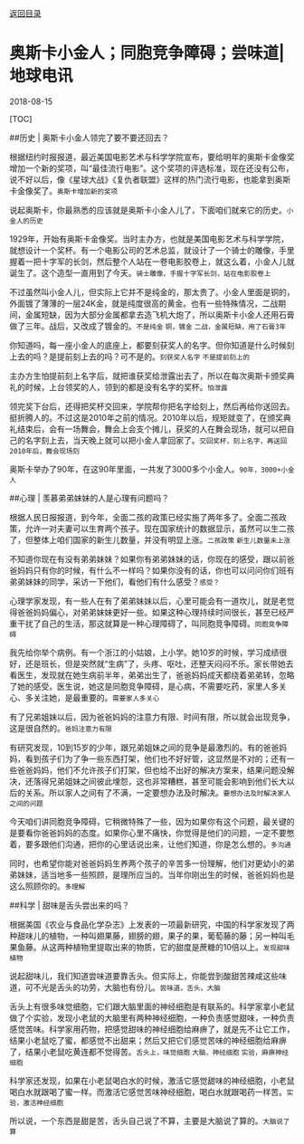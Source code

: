 [返回目录](../index.html)

# 奥斯卡小金人；同胞竞争障碍；尝味道| 地球电讯

2018-08-15

[TOC]

##历史 | 奥斯卡小金人领完了要不要还回去？

根据纽约时报报道，最近美国电影艺术与科学学院宣布，要给明年的奥斯卡金像奖增加一个新的奖项，叫“最佳流行电影”。这个奖项的评选标准，现在还没有公布，说不好以后，像《星球大战》《复仇者联盟》这样的热门流行电影，也能拿到奥斯卡金像奖了。`奥斯卡增加新的奖项`

说起奥斯卡，你最熟悉的应该就是奥斯卡小金人儿了，下面咱们就来它的历史。`小金人的历史`

1929年，开始有奥斯卡金像奖。当时主办方，也就是美国电影艺术与科学学院，就想设计一个奖杯。有一个电影公司的艺术总监，就设计了一个骑士的雕像，手里握着一把十字军的长剑，然后整个人站在一卷电影胶卷上，就这么着，小金人儿就诞生了。这个造型一直用到了今天。`骑士雕像，手握十字军长剑，站在电影胶卷上`

不过虽然叫小金人儿，但实际上它并不是纯金的，那太贵了。小金人里面是铜的，外面镀了薄薄的一层24K金，就是纯度很高的黄金。也有一些特殊情况，二战期间，金属短缺，因为大部分金属都拿去造飞机大炮了，所以奥斯卡小金人还用石膏做了三年。战后，又改成了镀金的。`不是纯金` `铜，镀金`  `二战，金属短缺，用了石膏3年`

你知道吗，每一座小金人的底座上，都要刻获奖人的名字。但你知道是什么时候刻上去的吗？是提前刻上去的吗？可不是的。`刻获奖人名字` `不是提前刻上的`

主办方生怕提前刻上名字后，就把谁获奖给泄露出去了，所以在每次奥斯卡颁奖典礼的时候，上台领奖的人，领到的都是没有名字的奖杯。`怕泄露`

领完奖下台后，还得把奖杯交回来，学院帮你把名字给刻上，然后再给你送回去。挺折腾人的。不过这是2010年之前的情况。2010年以后，规矩就变了，在颁奖典礼结束后，会有一场舞会，舞会上会支个摊儿，获奖的人在舞会现场，就可以把自己的名字刻上去，当天晚上就可以把小金人拿回家了。`交回奖杯，刻上名字，再送回` `2010年后，舞会现场刻`

奥斯卡举办了90年，在这90年里面，一共发了3000多个小金人。`90年，3000+小金人`

##心理 | 羡慕弟弟妹妹的人是心理有问题吗？

根据人民日报报道，到今年，全面二孩的政策已经实施了两年多了。全面二孩政策，允许一对夫妻可以生育两个孩子。现在国家统计的数据显示，虽然可以生二孩了，但整体上咱们国家的新生儿数量，并没有明显上涨。`二孩政策` `新生儿数量未上涨`

不知道你现在有没有弟弟妹妹？如果你有弟弟妹妹的话，你现在的感受，跟以前爸爸妈妈只有你的时候，有什么不一样吗？如果你没有的话，你也可以问问你们班有弟弟妹妹的同学，采访一下他们，看他们有什么感受？`感受？`

心理学家发现，有一些人在有了弟弟妹妹以后，心里可能会有一道坎儿，就是老觉得爸爸妈妈偏心，对弟弟妹妹更好一些。如果这种心理持续时间很长，甚至已经严重干扰了自己的生活，那这就算是一种心理障碍了，叫同胞竞争障碍。`同胞竞争障碍`

我先给你举个病例。有一个浙江的小姑娘，上小学。她10岁的时候，学习成绩很好，还是班长，但是突然就“生病”了，头疼、呕吐，还整天闷闷不乐。家长带她去看医生，发现就在她生病前半年，弟弟出生了，爸爸妈妈成天都绕着弟弟转，忽略了她的感受。医生说，她这是同胞竞争障碍，是心病，不需要吃药，家里人多关心、多关注她，是最重要的。`需要家人多关心`

有了兄弟姐妹以后，因为爸爸妈妈的注意力有限、时间有限，所以就会出现竞争，这是很自然的。`爸妈注意力有限`

有研究发现，10到15岁的少年，跟兄弟姐妹之间的竞争是最激烈的。有的爸爸妈妈，看到孩子们为了争一些东西打架，他们也不好好管，这显然是不对的；还有一些爸爸妈妈，他们不允许孩子们打架，但也给不出好的解决方案来，结果问题没解决，还落得兄弟姐妹之间彼此埋怨，这也非常糟糕，甚至可能会影响到他们长大以后的关系。所以家人之间有了不满，一定要想办法及时解决。`要想办法及时解决家人之间的问题`

今天咱们讲同胞竞争障碍，它稍微特殊了一些，因为如果你有这个问题，最关键的是要看你爸爸妈妈的态度。如果你心里不痛快，你觉得是他们的问题，一定不要憋着，要多跟他们沟通，把你的心里话说出来，让他们知道，你是怎么想的。`多沟通`

同时，也希望你能对爸爸妈妈生养两个孩子的辛苦多一份理解，他们对更幼小的弟弟妹妹，适当地多一些照顾，是理所应当的。当年你刚出生的时候，爸爸妈妈也是这么照顾你的。`多理解`

##科学 | 甜味是舌头尝出来的吗？

根据美国《农业与食品化学杂志》上发表的一项最新研究，中国的科学家发现了两种甜味儿的植物，一种叫翅果藤，翅膀的翅，果子的果，葡萄藤的藤；另一种叫毛果鱼藤。从这两种植物里提取出来的物质，它的甜度是蔗糖的10倍以上。`发现甜味植物`

说起甜味儿，我们知道尝味道要靠舌头。但实际上，你能尝到酸甜苦辣咸这些味道，可不光是舌头的功劳，大脑也有份儿。`尝味道，舌头，大脑`

舌头上有很多味觉细胞，它们跟大脑里面的神经细胞是有联系的。科学家拿小老鼠做了个实验，发现小老鼠的大脑里有两种神经细胞，一种负责感觉甜味，一种负责感觉苦味。科学家用药物，把感觉甜味的神经细胞给麻痹了，就是先不让它工作，结果小老鼠吃了蜜，都感觉不出甜来；然后又把它们感觉苦味的神经细胞给麻痹了，结果小老鼠吃黄连都不觉得苦。`舌头上，味觉细胞` `大脑，神经细胞` `实验，麻痹神经细胞`

科学家还发现，如果在小老鼠喝白水的时候，激活它感觉甜味的神经细胞，小老鼠喝白水就跟喝了蜜一样。而激活它感觉苦味神经细胞，喝白水就跟喝药一样苦。`实验，激活神经细胞`

所以说，一个东西是甜是苦，舌头自己说了不算，主要是大脑说了算的。`大脑说了算`
